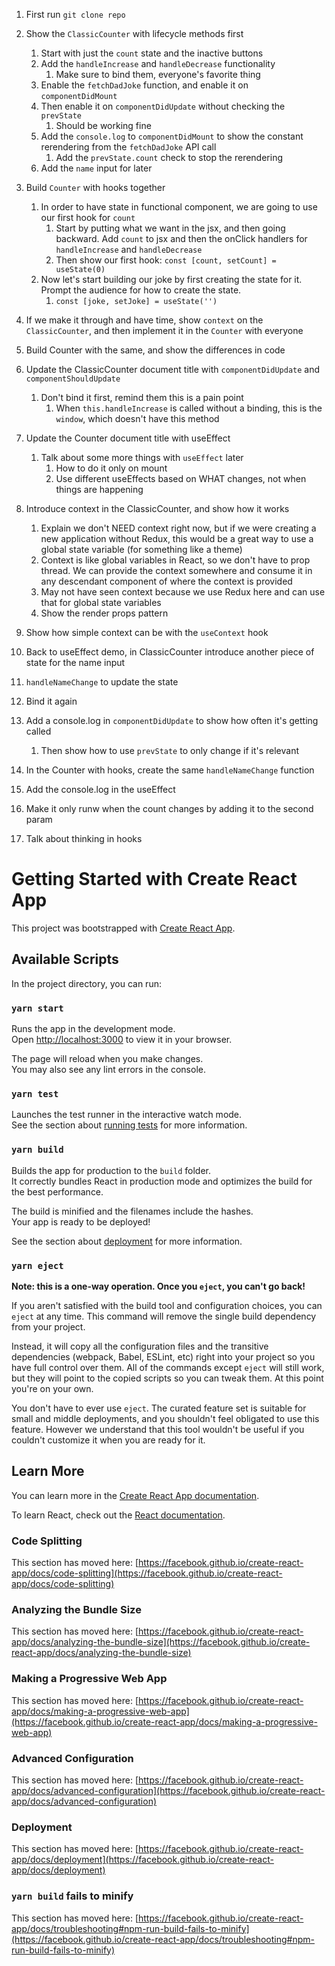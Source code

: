 1. First run `git clone repo`
2. Show the `ClassicCounter` with lifecycle methods first

   1. Start with just the `count` state and the inactive buttons
   2. Add the `handleIncrease` and `handleDecrease` functionality
      1. Make sure to bind them, everyone's favorite thing
   3. Enable the `fetchDadJoke` function, and enable it on `componentDidMount`
   4. Then enable it on `componentDidUpdate` without checking the `prevState`
      1. Should be working fine
   5. Add the `console.log` to `componentDidMount` to show the constant rerendering from the `fetchDadJoke` API call
      1. Add the `prevState.count` check to stop the rerendering
   6. Add the `name` input for later

3. Build `Counter` with hooks together

   1. In order to have state in functional component, we are going to use our first hook for `count`
      1. Start by putting what we want in the jsx, and then going backward. Add `count` to jsx and then the onClick handlers for `handleIncrease` and `handleDecrease`
      2. Then show our first hook: `const [count, setCount] = useState(0)`
   2. Now let's start building our joke by first creating the state for it. Prompt the audience for how to create the state.
      1. `const [joke, setJoke] = useState('')`

4. If we make it through and have time, show `context` on the `ClassicCounter`, and then implement it in the `Counter` with everyone

5. Build Counter with the same, and show the differences in code
6. Update the ClassicCounter document title with `componentDidUpdate` and `componentShouldUpdate`
   1. Don't bind it first, remind them this is a pain point
      1. When `this.handleIncrease` is called without a binding, this is the `window`, which doesn't have this method
7. Update the Counter document title with useEffect
   1. Talk about some more things with `useEffect` later
      1. How to do it only on mount
      2. Use different useEffects based on WHAT changes, not when things are happening
8. Introduce context in the ClassicCounter, and show how it works
   1. Explain we don't NEED context right now, but if we were creating a new application without Redux, this would be a great way to use a global state variable (for something like a theme)
   2. Context is like global variables in React, so we don't have to prop thread. We can provide the context somewhere and consume it in any descendant component of where the context is provided
   3. May not have seen context because we use Redux here and can use that for global state variables
   4. Show the render props pattern
9. Show how simple context can be with the `useContext` hook
10. Back to useEffect demo, in ClassicCounter introduce another piece of state for the name input
11. `handleNameChange` to update the state
12. Bind it again
13. Add a console.log in `componentDidUpdate` to show how often it's getting called
    1. Then show how to use `prevState` to only change if it's relevant
14. In the Counter with hooks, create the same `handleNameChange` function
15. Add the console.log in the useEffect
16. Make it only runw when the count changes by adding it to the second param
17. Talk about thinking in hooks

# Getting Started with Create React App

This project was bootstrapped with [Create React App](https://github.com/facebook/create-react-app).

## Available Scripts

In the project directory, you can run:

### `yarn start`

Runs the app in the development mode.\
Open [http://localhost:3000](http://localhost:3000) to view it in your browser.

The page will reload when you make changes.\
You may also see any lint errors in the console.

### `yarn test`

Launches the test runner in the interactive watch mode.\
See the section about [running tests](https://facebook.github.io/create-react-app/docs/running-tests) for more information.

### `yarn build`

Builds the app for production to the `build` folder.\
It correctly bundles React in production mode and optimizes the build for the best performance.

The build is minified and the filenames include the hashes.\
Your app is ready to be deployed!

See the section about [deployment](https://facebook.github.io/create-react-app/docs/deployment) for more information.

### `yarn eject`

**Note: this is a one-way operation. Once you `eject`, you can't go back!**

If you aren't satisfied with the build tool and configuration choices, you can `eject` at any time. This command will remove the single build dependency from your project.

Instead, it will copy all the configuration files and the transitive dependencies (webpack, Babel, ESLint, etc) right into your project so you have full control over them. All of the commands except `eject` will still work, but they will point to the copied scripts so you can tweak them. At this point you're on your own.

You don't have to ever use `eject`. The curated feature set is suitable for small and middle deployments, and you shouldn't feel obligated to use this feature. However we understand that this tool wouldn't be useful if you couldn't customize it when you are ready for it.

## Learn More

You can learn more in the [Create React App documentation](https://facebook.github.io/create-react-app/docs/getting-started).

To learn React, check out the [React documentation](https://reactjs.org/).

### Code Splitting

This section has moved here: [https://facebook.github.io/create-react-app/docs/code-splitting](https://facebook.github.io/create-react-app/docs/code-splitting)

### Analyzing the Bundle Size

This section has moved here: [https://facebook.github.io/create-react-app/docs/analyzing-the-bundle-size](https://facebook.github.io/create-react-app/docs/analyzing-the-bundle-size)

### Making a Progressive Web App

This section has moved here: [https://facebook.github.io/create-react-app/docs/making-a-progressive-web-app](https://facebook.github.io/create-react-app/docs/making-a-progressive-web-app)

### Advanced Configuration

This section has moved here: [https://facebook.github.io/create-react-app/docs/advanced-configuration](https://facebook.github.io/create-react-app/docs/advanced-configuration)

### Deployment

This section has moved here: [https://facebook.github.io/create-react-app/docs/deployment](https://facebook.github.io/create-react-app/docs/deployment)

### `yarn build` fails to minify

This section has moved here: [https://facebook.github.io/create-react-app/docs/troubleshooting#npm-run-build-fails-to-minify](https://facebook.github.io/create-react-app/docs/troubleshooting#npm-run-build-fails-to-minify)
